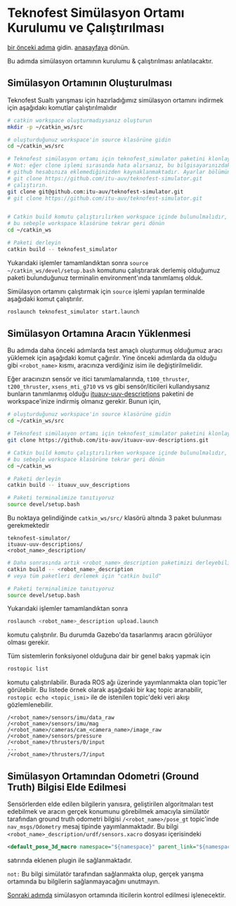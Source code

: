 # Teknofest Simülasyon Ortamı Kurulumu ve Çalıştırılması
[bir önceki adıma](setup-sensors.md) gidin.
[anasayfaya](index.md) dönün.


Bu adımda simülasyon ortamının kurulumu & çalıştırılması anlatılacaktır.


## Simülasyon Ortamının Oluşturulması
Teknofest Sualtı yarışması için hazırladığımız simülasyon ortamını indirmek için aşağıdakı komutlar çalıştırılmalıdır
```sh
# catkin workspace oluşturmadıysanız oluşturun
mkdir -p ~/catkin_ws/src

# oluşturduğunuz workspace'in source klasörüne gidin
cd ~/catkin_ws/src

# Teknofest simülasyon ortamı için teknofest_simulator paketini klonlayalım.
# Not: eğer clone işlemi sırasında hata alırsanız, bu bilgisayarınızdaki ssh anahtarını
# github hesabınıza eklemediğinizden kaynaklanmaktadır. Ayarlar bölümünden ekleyin veya
# git clone https://github.com/itu-auv/teknofest-simulator.git 
# çalıştırın. 
git clone git@github.com:itu-auv/teknofest-simulator.git
# git clone https://github.com/itu-auv/teknofest-simulator.git 


# Catkin build komutu çalıştırılırken workspace içinde bulunulmalıdır,
# bu sebeple workspace klasörüne tekrar geri dönün
cd ~/catkin_ws

# Paketi derleyin
catkin build -- teknofest_simulator
```
Yukarıdaki işlemler tamamlandıktan sonra `source ~/catkin_ws/devel/setup.bash` komutunu çalıştırarak derlemiş olduğumuz paketi
bulunduğunuz terminalin environment'ında tanımlamış olduk.

Simülasyon ortamını çalıştırmak için `source` işlemi yapılan terminalde aşağıdaki komut çalıştırılır.

```sh
roslaunch teknofest_simulator start.launch
```

## Simülasyon Ortamına Aracın Yüklenmesi
Bu adımda daha önceki adımlarda test amaçlı oluşturmuş olduğumuz aracı yüklemek için aşağıdaki komut çağırılır.
Yine önceki adımlarda da olduğu gibi `<robot_name>` kısmı, aracınıza verdiğiniz isim ile değiştirilmelidir.

Eğer aracınızın sensör ve itici tanımlamalarında, `t100_thruster`, `t200_thruster`, `xsens_mti_g710` vs vs gibi sensör/iticileri kullandıysanız
bunların tanımlanmış olduğu [ituauv-uuv-descriptions](https://github.com/itu-auv/ituauv-uuv-descriptions) paketini de workspace'inize indirmiş olmanız gerekir.
Bunun için,
```sh
# oluşturduğunuz workspace'in source klasörüne gidin
cd ~/catkin_ws/src

# Teknofest simülasyon ortamı için teknofest_simulator paketini klonlayalım.
git clone https://github.com/itu-auv/ituauv-uuv-descriptions.git

# Catkin build komutu çalıştırılırken workspace içinde bulunulmalıdır,
# bu sebeple workspace klasörüne tekrar geri dönün
cd ~/catkin_ws

# Paketi derleyin
catkin build -- ituauv_uuv_descriptions

# Paketi terminalimize tanıtıyoruz
source devel/setup.bash
```

Bu noktaya gelindiğinde
`catkin_ws/src/` klasörü altında 3 paket bulunması gerekmektedir
```
teknofest-simulator/
ituauv-uuv-descriptions/
<robot_name>_description/
```


```sh
# Daha sonrasında artık <robot_name>_description paketimizi derleyebiliriz
catkin build -- <robot_name>_description
# veya tüm paketleri derlemek için "catkin build"

# Paketi terminalimize tanıtıyoruz
source devel/setup.bash
```


Yukarıdaki işlemler tamamlandıktan sonra 

```sh
roslaunch <robot_name>_description upload.launch
```
komutu çalıştırılır. Bu durumda Gazebo'da tasarlanmış aracın görülüyor olması gerekir.

Tüm sistemlerin fonksiyonel olduğuna dair bir genel bakış yapmak için 
```sh
rostopic list
```
komutu çalıştırılabilir. Burada ROS ağı üzerinde yayımlanmakta olan topic'ler görülebilir. 
Bu listede örnek olarak aşağıdaki bir kaç topic aranabilir, `rostopic echo <topic_ismi>` ile de 
istenilen topic'deki veri akışı gözlemlenebilir.

```
/<robot_name>/sensors/imu/data_raw
/<robot_name>/sensors/imu/mag
/<robot_name>/cameras/cam_<camera_name>/image_raw
/<robot_name>/sensors/pressure
/<robot_name>/thrusters/0/input
...
/<robot_name>/thrusters/7/input
```

## Simülasyon Ortamından Odometri (Ground Truth) Bilgisi Elde Edilmesi
Sensörlerden elde edilen bilgilerin yanısıra, geliştirilen algoritmaları test edebilmek ve aracın gerçek 
konumunu görebilmek amacıyla simülatör tarafından  ground truth odometri bilgisi `/<robot_name>/pose_gt` 
topic'inde `nav_msgs/Odometry` mesaj tipinde yayımlanmaktadır. Bu bilgi `<robot_name>_description/urdf/sensors.xacro`
dosyası içerisindeki 
```xml
<default_pose_3d_macro namespace="${namespace}" parent_link="${namespace}/base_link" inertial_reference_frame="${inertial_reference_frame}" />
```
satırında eklenen plugin ile sağlanmaktadır.

`not:` Bu bilgi simülatör tarafından sağlanmakta olup, gerçek yarışma ortamında
bu bilgilerin sağlanmayacağını unutmayın.


[Sonraki adımda](thruster-commanding.md) simülasyon ortamında iticilerin kontrol edilmesi işlenecektir. 


